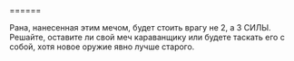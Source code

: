 ======

Рана, нанесенная этим мечом, будет стоить врагу не 2, а 3 СИЛЫ. Решайте, оставите ли свой меч караванщику или будете таскать его с собой, хотя новое оружие явно лучше старого.

